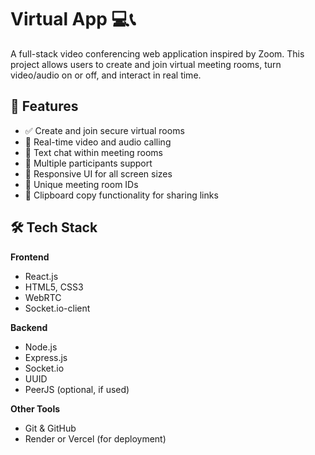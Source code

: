# Virtual App 💻📞

A full-stack video conferencing web application inspired by Zoom. This project allows users to create and join virtual meeting rooms, turn video/audio on or off, and interact in real time.

## 🚀 Features

- ✅ Create and join secure virtual rooms
- 🎥 Real-time video and audio calling
- 💬 Text chat within meeting rooms
- 👥 Multiple participants support
- 📱 Responsive UI for all screen sizes
- 🔐 Unique meeting room IDs
- 📎 Clipboard copy functionality for sharing links

## 🛠️ Tech Stack

**Frontend**  
- React.js  
- HTML5, CSS3  
- WebRTC  
- Socket.io-client

**Backend**  
- Node.js  
- Express.js  
- Socket.io  
- UUID  
- PeerJS (optional, if used)

**Other Tools**  
- Git & GitHub  
- Render or Vercel (for deployment)

